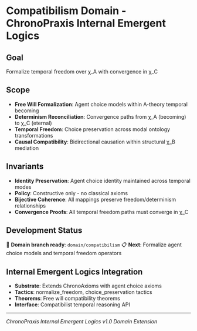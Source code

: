 # Compatibilism Domain - ChronoPraxis Internal Emergent Logics

## Goal
Formalize temporal freedom over χ_A with convergence in χ_C

## Scope
- **Free Will Formalization**: Agent choice models within A-theory temporal becoming
- **Determinism Reconciliation**: Convergence paths from χ_A (becoming) to χ_C (eternal)
- **Temporal Freedom**: Choice preservation across modal ontology transformations
- **Causal Compatibility**: Bidirectional causation within structural χ_B mediation

## Invariants
- **Identity Preservation**: Agent choice identity maintained across temporal modes
- **Policy**: Constructive only - no classical axioms
- **Bijective Coherence**: All mappings preserve freedom/determinism relationships
- **Convergence Proofs**: All temporal freedom paths must converge in χ_C

## Development Status
🚧 **Domain branch ready**: `domain/compatibilism`
📋 **Next**: Formalize agent choice models and temporal freedom operators

## Internal Emergent Logics Integration
- **Substrate**: Extends ChronoAxioms with agent choice axioms
- **Tactics**: normalize_freedom, choice_preservation tactics
- **Theorems**: Free will compatibility theorems
- **Interface**: Compatibilist temporal reasoning API

---
*ChronoPraxis Internal Emergent Logics v1.0 Domain Extension*
